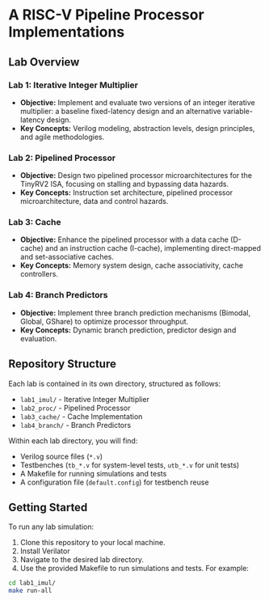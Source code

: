 # A RISC-V Pipeline Processor Implementations

## Lab Overview

### Lab 1: Iterative Integer Multiplier

- **Objective:** Implement and evaluate two versions of an integer iterative multiplier: a baseline fixed-latency design and an alternative variable-latency design.
- **Key Concepts:** Verilog modeling, abstraction levels, design principles, and agile methodologies.

### Lab 2: Pipelined Processor

- **Objective:** Design two pipelined processor microarchitectures for the TinyRV2 ISA, focusing on stalling and bypassing data hazards.
- **Key Concepts:** Instruction set architecture, pipelined processor microarchitecture, data and control hazards.

### Lab 3: Cache

- **Objective:** Enhance the pipelined processor with a data cache (D-cache) and an instruction cache (I-cache), implementing direct-mapped and set-associative caches.
- **Key Concepts:** Memory system design, cache associativity, cache controllers.

### Lab 4: Branch Predictors

- **Objective:** Implement three branch prediction mechanisms (Bimodal, Global, GShare) to optimize processor throughput.
- **Key Concepts:** Dynamic branch prediction, predictor design and evaluation.

## Repository Structure

Each lab is contained in its own directory, structured as follows:

- `lab1_imul/` - Iterative Integer Multiplier
- `lab2_proc/` - Pipelined Processor
- `lab3_cache/` - Cache Implementation
- `lab4_branch/` - Branch Predictors

Within each lab directory, you will find:

- Verilog source files (`*.v`)
- Testbenches (`tb_*.v` for system-level tests, `utb_*.v` for unit tests)
- A Makefile for running simulations and tests
- A configuration file (`default.config`) for testbench reuse

## Getting Started

To run any lab simulation:

1. Clone this repository to your local machine.
2. Install Verilator
3. Navigate to the desired lab directory.
4. Use the provided Makefile to run simulations and tests. For example:

```bash
cd lab1_imul/
make run-all
```
